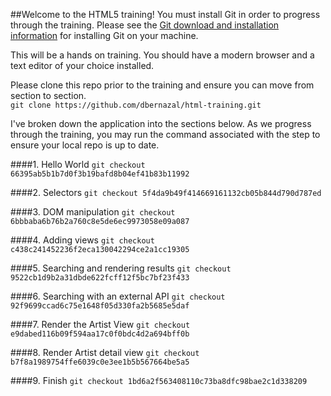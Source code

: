 ##Welcome to the HTML5 training!
You must install Git in order to progress through the training. Please see the [Git download and installation information](http://git-scm.com/book/en/Getting-Started-Installing-Git) for installing Git on your machine.

This will be a hands on training. You should have a modern browser and a text editor of your choice installed.

Please clone this repo prior to the training and ensure you can move from section to section.<br>```git clone https://github.com/dbernazal/html-training.git```

I've broken down the application into the sections below. As we progress through the training, you may run the command associated with the step to ensure your local repo is up to date.

####1. Hello World
```git checkout 66395ab5b1b7d0f3b19bafd8b04ef41b83b11992```

####2. Selectors
```git checkout 5f4da9b49f414669161132cb05b844d790d787ed```

####3. DOM manipulation 
```git checkout 6bbbaba6b76b2a760c8e5de6ec9973058e09a087```

####4. Adding views
```git checkout c438c241452236f2eca130042294ce2a1cc19305```

####5. Searching and rendering results 
```git checkout 9522cb1d9b2a31dbde622fcff12f5bc7bf23f433```

####6. Searching with an external API 
```git checkout 92f9699ccad6c75e1648f05d330fa2b5685e5daf```

####7. Render the Artist View 
```git checkout e9dabed116b09f594aa17c0f0bdc4d2a694bff0b```

####8. Render Artist detail view
```git checkout b7f8a1989754ffe6039c0e3ee1b5b567664be5a5```

####9. Finish
```git checkout 1bd6a2f563408110c73ba8dfc98bae2c1d338209```
